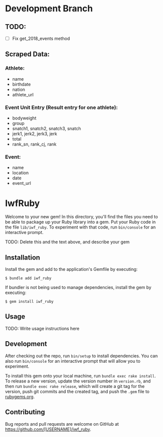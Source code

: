 # Development Branch

## TODO:

- [ ] Fix get_2018_events method

## Scraped Data:

### Athlete:

- name
- birthdate
- nation
- athlete_url

### Event Unit Entry (Result entry for one athlete):

- bodyweight
- group
- snatch1, snatch2, snatch3, snatch
- jerk1, jerk2, jerk3, jerk
- total
- rank_sn, rank_cj, rank

### Event:

- name
- location
- date
- event_url

# IwfRuby

Welcome to your new gem! In this directory, you'll find the files you need to be able to package up your Ruby library into a gem. Put your Ruby code in the file `lib/iwf_ruby`. To experiment with that code, run `bin/console` for an interactive prompt.

TODO: Delete this and the text above, and describe your gem

## Installation

Install the gem and add to the application's Gemfile by executing:

    $ bundle add iwf_ruby

If bundler is not being used to manage dependencies, install the gem by executing:

    $ gem install iwf_ruby

## Usage

TODO: Write usage instructions here

## Development

After checking out the repo, run `bin/setup` to install dependencies. You can also run `bin/console` for an interactive prompt that will allow you to experiment.

To install this gem onto your local machine, run `bundle exec rake install`. To release a new version, update the version number in `version.rb`, and then run `bundle exec rake release`, which will create a git tag for the version, push git commits and the created tag, and push the `.gem` file to [rubygems.org](https://rubygems.org).

## Contributing

Bug reports and pull requests are welcome on GitHub at https://github.com/[USERNAME]/iwf_ruby.
